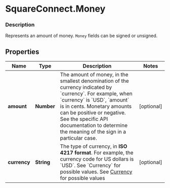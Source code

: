 # SquareConnect.Money

### Description

Represents an amount of money. `Money` fields can be signed or unsigned.

## Properties
Name | Type | Description | Notes
------------ | ------------- | ------------- | -------------
**amount** | **Number** | The amount of money, in the smallest denomination of the currency indicated by &#x60;currency&#x60;. For example, when &#x60;currency&#x60; is &#x60;USD&#x60;, &#x60;amount&#x60; is in cents. Monetary amounts can be positive or negative. See the specific API documentation to determine the meaning of the sign in a particular case. | [optional] 
**currency** | **String** | The type of currency, in __ISO 4217 format__. For example, the currency code for US dollars is &#x60;USD&#x60;.  See &#x60;Currency&#x60; for possible values. See [Currency](#type-currency) for possible values | [optional] 


